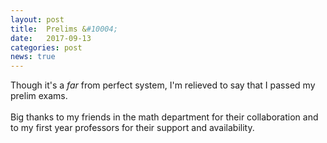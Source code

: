 ```yaml
---
layout: post
title:  Prelims &#10004;
date:   2017-09-13
categories: post
news: true
---
```

Though it's a *far* from perfect system, I'm relieved to say that I passed my prelim exams.
<br>
<br>
Big thanks to my friends in the math department for their collaboration and to my first year professors for their support and availability.


